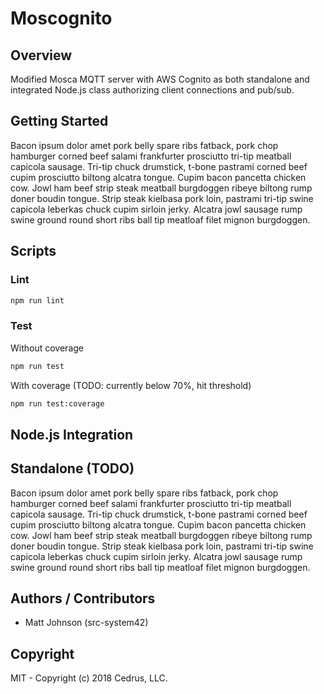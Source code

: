 # Moscognito

## Overview

Modified Mosca MQTT server with AWS Cognito as both standalone and integrated Node.js class authorizing client connections and pub/sub.

## Getting Started

Bacon ipsum dolor amet pork belly spare ribs fatback, pork chop hamburger corned beef salami frankfurter prosciutto tri-tip meatball capicola sausage. Tri-tip chuck drumstick, t-bone pastrami corned beef cupim prosciutto biltong alcatra tongue. Cupim bacon pancetta chicken cow. Jowl ham beef strip steak meatball burgdoggen ribeye biltong rump doner boudin tongue. Strip steak kielbasa pork loin, pastrami tri-tip swine capicola leberkas chuck cupim sirloin jerky. Alcatra jowl sausage rump swine ground round short ribs ball tip meatloaf filet mignon burgdoggen.

## Scripts

### Lint

```bash
npm run lint
```

### Test

Without coverage

```bash
npm run test
```

With coverage (TODO: currently below 70%, hit threshold)

```bash
npm run test:coverage
```

## Node.js Integration

## Standalone (TODO)

Bacon ipsum dolor amet pork belly spare ribs fatback, pork chop hamburger corned beef salami frankfurter prosciutto tri-tip meatball capicola sausage. Tri-tip chuck drumstick, t-bone pastrami corned beef cupim prosciutto biltong alcatra tongue. Cupim bacon pancetta chicken cow. Jowl ham beef strip steak meatball burgdoggen ribeye biltong rump doner boudin tongue. Strip steak kielbasa pork loin, pastrami tri-tip swine capicola leberkas chuck cupim sirloin jerky. Alcatra jowl sausage rump swine ground round short ribs ball tip meatloaf filet mignon burgdoggen.

## Authors / Contributors

* Matt Johnson (src-system42)

## Copyright

MIT - Copyright (c) 2018 Cedrus, LLC.